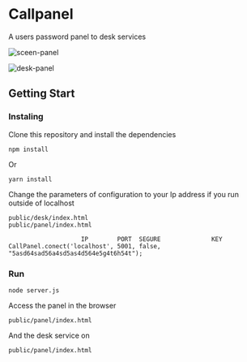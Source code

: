 # Callpanel

A users password panel to desk services

![sceen-panel](https://user-images.githubusercontent.com/16763395/53369197-6efc9480-3929-11e9-8ea8-c9d95d9e3ed4.png)

![desk-panel](https://user-images.githubusercontent.com/16763395/53369309-b1be6c80-3929-11e9-9292-24c0e9f83d36.png)

## Getting Start

### Instaling

Clone this repository and install the dependencies

    npm install
Or
    
    yarn install

Change the parameters of configuration to your Ip address if you run outside of localhost

    public/desk/index.html
    public/panel/index.html
    
                        IP        PORT  SEGURE              KEY
    CallPanel.conect('localhost', 5001, false, "5asd64sad56a4sd5as4d564e5g4t6h54t");

### Run

    node server.js
    
 Access the panel in the browser
  
    public/panel/index.html
  
 And the desk service on
 
    public/panel/index.html
